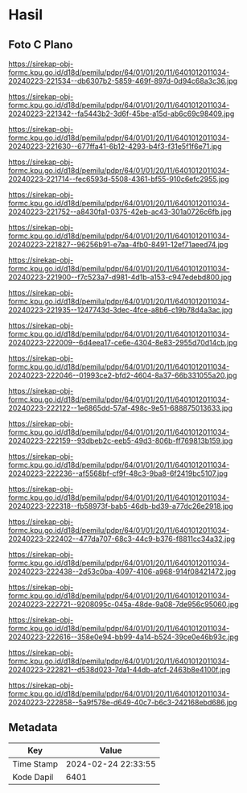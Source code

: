 # Hasil

## Foto C Plano

https://sirekap-obj-formc.kpu.go.id/d18d/pemilu/pdpr/64/01/01/20/11/6401012011034-20240223-221534--db6307b2-5859-469f-897d-0d94c68a3c36.jpg

https://sirekap-obj-formc.kpu.go.id/d18d/pemilu/pdpr/64/01/01/20/11/6401012011034-20240223-221342--fa5443b2-3d6f-45be-a15d-ab6c69c98409.jpg

https://sirekap-obj-formc.kpu.go.id/d18d/pemilu/pdpr/64/01/01/20/11/6401012011034-20240223-221630--677ffa41-6b12-4293-b4f3-f31e5f1f6e71.jpg

https://sirekap-obj-formc.kpu.go.id/d18d/pemilu/pdpr/64/01/01/20/11/6401012011034-20240223-221714--fec6593d-5508-4361-bf55-910c6efc2955.jpg

https://sirekap-obj-formc.kpu.go.id/d18d/pemilu/pdpr/64/01/01/20/11/6401012011034-20240223-221752--a8430fa1-0375-42eb-ac43-301a0726c6fb.jpg

https://sirekap-obj-formc.kpu.go.id/d18d/pemilu/pdpr/64/01/01/20/11/6401012011034-20240223-221827--96256b91-e7aa-4fb0-8491-12ef71aeed74.jpg

https://sirekap-obj-formc.kpu.go.id/d18d/pemilu/pdpr/64/01/01/20/11/6401012011034-20240223-221900--f7c523a7-d981-4d1b-a153-c947edebd800.jpg

https://sirekap-obj-formc.kpu.go.id/d18d/pemilu/pdpr/64/01/01/20/11/6401012011034-20240223-221935--1247743d-3dec-4fce-a8b6-c19b78d4a3ac.jpg

https://sirekap-obj-formc.kpu.go.id/d18d/pemilu/pdpr/64/01/01/20/11/6401012011034-20240223-222009--6d4eea17-ce6e-4304-8e83-2955d70d14cb.jpg

https://sirekap-obj-formc.kpu.go.id/d18d/pemilu/pdpr/64/01/01/20/11/6401012011034-20240223-222046--01993ce2-bfd2-4604-8a37-66b331055a20.jpg

https://sirekap-obj-formc.kpu.go.id/d18d/pemilu/pdpr/64/01/01/20/11/6401012011034-20240223-222122--1e6865dd-57af-498c-9e51-688875013633.jpg

https://sirekap-obj-formc.kpu.go.id/d18d/pemilu/pdpr/64/01/01/20/11/6401012011034-20240223-222159--93dbeb2c-eeb5-49d3-806b-ff769813b159.jpg

https://sirekap-obj-formc.kpu.go.id/d18d/pemilu/pdpr/64/01/01/20/11/6401012011034-20240223-222236--af5568bf-cf9f-48c3-9ba8-6f2419bc5107.jpg

https://sirekap-obj-formc.kpu.go.id/d18d/pemilu/pdpr/64/01/01/20/11/6401012011034-20240223-222318--fb58973f-bab5-46db-bd39-a77dc26e2918.jpg

https://sirekap-obj-formc.kpu.go.id/d18d/pemilu/pdpr/64/01/01/20/11/6401012011034-20240223-222402--477da707-68c3-44c9-b376-f8811cc34a32.jpg

https://sirekap-obj-formc.kpu.go.id/d18d/pemilu/pdpr/64/01/01/20/11/6401012011034-20240223-222438--2d53c0ba-4097-4106-a968-914f08421472.jpg

https://sirekap-obj-formc.kpu.go.id/d18d/pemilu/pdpr/64/01/01/20/11/6401012011034-20240223-222721--9208095c-045a-48de-9a08-7de956c95060.jpg

https://sirekap-obj-formc.kpu.go.id/d18d/pemilu/pdpr/64/01/01/20/11/6401012011034-20240223-222616--358e0e94-bb99-4a14-b524-39ce0e46b93c.jpg

https://sirekap-obj-formc.kpu.go.id/d18d/pemilu/pdpr/64/01/01/20/11/6401012011034-20240223-222821--d538d023-7da1-44db-afcf-2463b8e4100f.jpg

https://sirekap-obj-formc.kpu.go.id/d18d/pemilu/pdpr/64/01/01/20/11/6401012011034-20240223-222858--5a9f578e-d649-40c7-b6c3-242168ebd686.jpg


## Metadata

| Key        | Value               |
| ---------- | ------------------- |
| Time Stamp | 2024-02-24 22:33:55 |
| Kode Dapil | 6401                |



